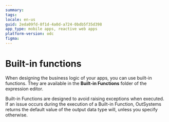 ```yaml
---
summary:
tags:
locale: en-us
guid: 2eda09fd-8f1d-4a0d-a724-0bdb5f35d398
app_type: mobile apps, reactive web apps
platform-version: odc
figma:
---
```


# Built-in functions

When designing the business logic of your apps, you can use built-in functions. They are available in the **Built-in Functions** folder of the expression editor.

<div class="info" markdown="1">

Built-in Functions are designed to avoid raising exceptions when executed. If an issue occurs during the execution of a Built-in Function, OutSystems returns the default value of the output data type will, unless you specify otherwise.

</div>
